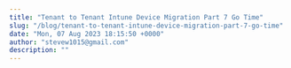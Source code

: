 ```yaml
---
title: "Tenant to Tenant Intune Device Migration Part 7 Go Time"
slug: "/blog/tenant-to-tenant-intune-device-migration-part-7-go-time"
date: "Mon, 07 Aug 2023 18:15:50 +0000"
author: "stevew1015@gmail.com"
description: ""
---
```


